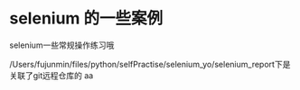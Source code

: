 # selenium  的一些案例
selenium一些常规操作练习哦

/Users/fujunmin/files/python/selfPractise/selenium_yo/selenium_report下是关联了git远程仓库的
aa